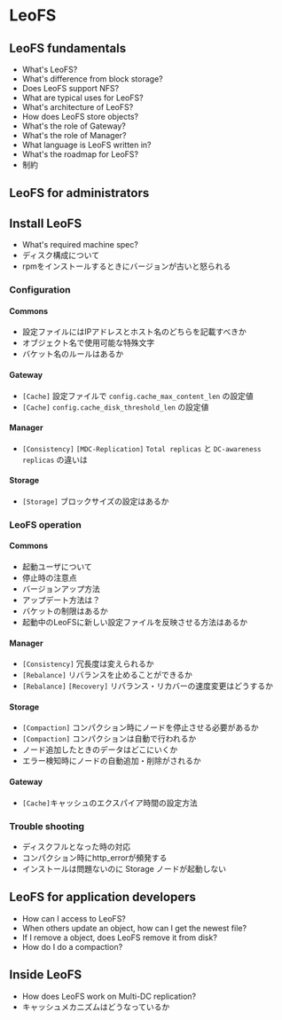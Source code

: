 # LeoFS 
## LeoFS fundamentals
* What's LeoFS?
* What's difference from block storage?
* Does LeoFS support NFS?
* What are typical uses for LeoFS?
* What's architecture of LeoFS?
* How does LeoFS store objects?
* What's the role of Gateway?
* What's the role of Manager?
* What language is LeoFS written in?
* What's the roadmap for LeoFS?
* 制約

## LeoFS for administrators
## Install LeoFS
* What's required machine spec?
* ディスク構成について
* rpmをインストールするときにバージョンが古いと怒られる

### Configuration
#### Commons
* 設定ファイルにはIPアドレスとホスト名のどちらを記載すべきか
* オブジェクト名で使用可能な特殊文字
* バケット名のルールはあるか

#### Gateway
* ``[Cache]`` 設定ファイルで ``config.cache_max_content_len`` の設定値
* ``[Cache]`` ``config.cache_disk_threshold_len`` の設定値

#### Manager
* ``[Consistency]`` ``[MDC-Replication]`` ``Total replicas`` と ``DC-awareness replicas`` の違いは

#### Storage
* ``[Storage]`` ブロックサイズの設定はあるか


### LeoFS operation
#### Commons
* 起動ユーザについて
* 停止時の注意点
* バージョンアップ方法
* アップデート方法は？
* バケットの制限はあるか
* 起動中のLeoFSに新しい設定ファイルを反映させる方法はあるか

#### Manager
* ``[Consistency]`` 冗長度は変えられるか
* ``[Rebalance]`` リバランスを止めることができるか
* ``[Rebalance]`` ``[Recovery]`` リバランス・リカバーの速度変更はどうするか

#### Storage
* ``[Compaction]`` コンパクション時にノードを停止させる必要があるか
* ``[Compaction]`` コンパクションは自動で行われるか
* ノード追加したときのデータはどこにいくか
* エラー検知時にノードの自動追加・削除がされるか

#### Gateway
* ``[Cache]``キャッシュのエクスパイア時間の設定方法


### Trouble shooting
* ディスクフルとなった時の対応
* コンパクション時にhttp_errorが頻発する
* インストールは問題ないのに Storage ノードが起動しない

## LeoFS for application developers
* How can I access to LeoFS?
* When others update an object, how can I get the newest file?
* If I remove a object, does LeoFS remove it from disk?
* How do I do a compaction?

## Inside LeoFS
* How does LeoFS work on Multi-DC replication?
* キャッシュメカニズムはどうなっているか




